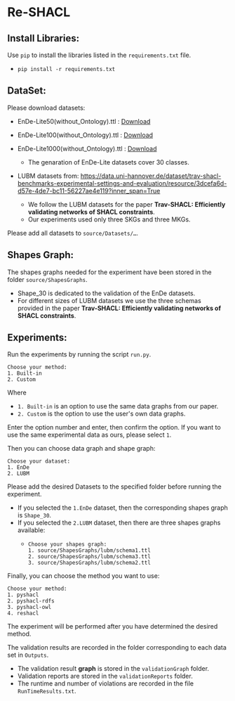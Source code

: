 # Re-SHACL

## Install Libraries:
Use `pip` to install the libraries listed in the `requirements.txt` file.
* `pip install -r requirements.txt`

## DataSet:
Please download datasets:
  * EnDe-Lite50(without_Ontology).ttl : [Download](https://drive.google.com/file/d/14RXnJZL9e6ZdbFtfPH69t1lI5Idbnkze/view?usp=drive_link)
  * EnDe-Lite100(without_Ontology).ttl : [Download](https://drive.google.com/file/d/1xWMp2mSEk0i7X_nHp3JjZRnvt3bPiz96/view?usp=drive_link)
  * EnDe-Lite1000(without_Ontology).ttl : [Download](https://drive.google.com/file/d/1B2Xbukuj93vHeRBvbgnPCoYAxbHcC7Hg/view?usp=drive_link)
    * The genaration of EnDe-Lite datasets cover 30 classes.

  * LUBM datasets from: https://data.uni-hannover.de/dataset/trav-shacl-benchmarks-experimental-settings-and-evaluation/resource/3dcefa6d-d57e-4de7-bc11-56227ae4e119?inner_span=True
    * We follow the LUBM datasets for the paper **Trav-SHACL: Efficiently validating networks of SHACL constraints**.
    * Our experiments used only three SKGs and three MKGs.

Please add all datasets to `source/Datasets/…`.

## Shapes Graph:
The shapes graphs needed for the experiment have been stored in the folder `source/ShapesGraphs`.
  * Shape_30 is dedicated to the validation of the EnDe datasets.
  * For different sizes of LUBM datasets we use the three schemas provided in the paper **Trav-SHACL: Efficiently validating networks of SHACL constraints**.

## Experiments:
Run the experiments by running the script `run.py`.

```
Choose your method: 
1. Built-in
2. Custom
```
Where
* `1. Built-in` is an option to use the same data graphs from our paper.
* `2. Custom` is the option to use the user's own data graphs.
  
Enter the option number and enter, then confirm the option. If you want to use the same experimental data as ours, please select `1`.

Then you can choose data graph and shape graph:
```
Choose your dataset: 
1. EnDe
2. LUBM
```
Please add the desired Datasets to the specified folder before running the experiment.
 * If you selected the `1.EnDe` dataset, then the corresponding shapes graph is `Shape_30`.
 * If you selected the `2.LUBM` dataset, then there are three shapes graphs available:
    * ```
      Choose your shapes graph: 
      1. source/ShapesGraphs/lubm/schema1.ttl
      2. source/ShapesGraphs/lubm/schema3.ttl
      3. source/ShapesGraphs/lubm/schema2.ttl
      ```
Finally, you can choose the method you want to use:
```
Choose your method: 
1. pyshacl
2. pyshacl-rdfs
3. pyshacl-owl
4. reshacl 
```
The experiment will be performed after you have determined the desired method.
  
The validation results are recorded in the folder corresponding to each data set in `Outputs`.
  * The validation result **graph** is stored in the `validationGraph` folder. 
  * Validation reports are stored in the `validationReports` folder. 
  * The runtime and number of violations are recorded in the file `RunTimeResults.txt`.



